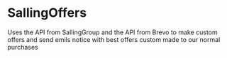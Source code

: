 # SallingOffers
Uses the API from SallingGroup and the API from Brevo to make custom offers and send emils notice with best offers custom made to our normal purchases
